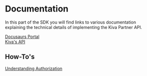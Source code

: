 # Documentation
In this part of the SDK you will find links to various documentation explaining the technical
details of implementing the Kiva Partner API.

[Docusaurs Portal](https://fps-sdk-portal.web.app)  
[Kiva's API](https://kivapartnerhelpcenter.zendesk.com/hc/en-us/articles/360051231131-API-authentication-client-credential-flow-)  


## How-To's
[Understanding Authorization](./AUTHORIZATION.md)    
